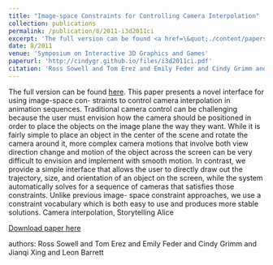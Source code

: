 ```yaml
---
title: "Image-space Constraints for Controlling Camera Interpolation"
collection: publications
permalink: /publication/8/2011-i3d2011ci
excerpt: 'The full version can be found <a href=\&quot;./content/papers/i3d2011ci/i3d2011ciFull.pdf\&quot;>here</a>. This paper presents a novel interface for using image-space con- straints to control camera interpolation in animation sequences. Traditional camera control can be challenging because the user must envision how the camera should be positioned in order to place the objects on the image plane the way they want. While it is fairly simple to place an object in the center of the scene and rotate the camera around it,  more complex camera motions that involve both view direction change and motion of the object across the screen can be very difficult to envision and implement with smooth motion. In contrast,  we provide a simple interface that allows the user to directly draw out the trajectory,  size,  and orientation of an object on the screen,  while the system automatically solves for a sequence of cameras that satisfies those constraints. Unlike previous image- space constraint approaches,  we use a constraint vocabulary which is both easy to use and produces more stable solutions. Camera interpolation,  Storytelling Alice, '
date: 8/2011
venue: 'Symposium on Interactive 3D Graphics and Games'
paperurl: 'http://cindygr.github.io/files/i3d2011ci.pdf'
citation: 'Ross Sowell and Tom Erez and Emily Feder and Cindy Grimm and Jianqi Xing and Leon Barrett'
---
```

The full version can be found <a href=\&quot;./content/papers/i3d2011ci/i3d2011ciFull.pdf\&quot;>here</a>. This paper presents a novel interface for using image-space con- straints to control camera interpolation in animation sequences. Traditional camera control can be challenging because the user must envision how the camera should be positioned in order to place the objects on the image plane the way they want. While it is fairly simple to place an object in the center of the scene and rotate the camera around it,  more complex camera motions that involve both view direction change and motion of the object across the screen can be very difficult to envision and implement with smooth motion. In contrast,  we provide a simple interface that allows the user to directly draw out the trajectory,  size,  and orientation of an object on the screen,  while the system automatically solves for a sequence of cameras that satisfies those constraints. Unlike previous image- space constraint approaches,  we use a constraint vocabulary which is both easy to use and produces more stable solutions. Camera interpolation,  Storytelling Alice

[Download paper here](http://cindygr.github.io/files/i3d2011ci.pdf)

authors: Ross Sowell and Tom Erez and Emily Feder and Cindy Grimm and Jianqi Xing and Leon Barrett